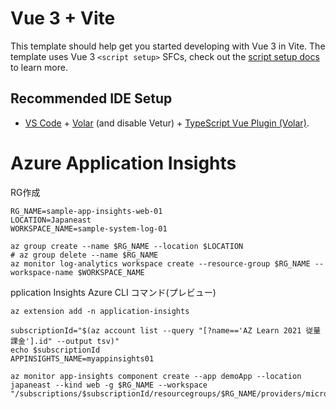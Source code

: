 # Vue 3 + Vite

This template should help get you started developing with Vue 3 in Vite. The template uses Vue 3 `<script setup>` SFCs, check out the [script setup docs](https://v3.vuejs.org/api/sfc-script-setup.html#sfc-script-setup) to learn more.

## Recommended IDE Setup

- [VS Code](https://code.visualstudio.com/) + [Volar](https://marketplace.visualstudio.com/items?itemName=Vue.volar) (and disable Vetur) + [TypeScript Vue Plugin (Volar)](https://marketplace.visualstudio.com/items?itemName=Vue.vscode-typescript-vue-plugin).


# Azure Application Insights
RG作成
```
RG_NAME=sample-app-insights-web-01
LOCATION=Japaneast
WORKSPACE_NAME=sample-system-log-01
```

```
az group create --name $RG_NAME --location $LOCATION
# az group delete --name $RG_NAME
az monitor log-analytics workspace create --resource-group $RG_NAME --workspace-name $WORKSPACE_NAME
```       


pplication Insights Azure CLI コマンド(プレビュー)
```
az extension add -n application-insights
```

```
subscriptionId="$(az account list --query "[?name=='AZ Learn 2021 従量課金'].id" --output tsv)"
echo $subscriptionId
APPINSIGHTS_NAME=myappinsights01
```

```
az monitor app-insights component create --app demoApp --location japaneast --kind web -g $RG_NAME --workspace "/subscriptions/$subscriptionId/resourcegroups/$RG_NAME/providers/microsoft.operationalinsights/workspaces/$WORKSPACE_NAME"
```
